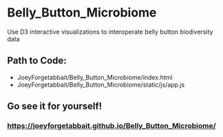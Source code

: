 # Belly_Button_Microbiome
Use D3 interactive visualizations to interoperate belly button biodiversity data

## Path to Code:
 - JoeyForgetabbait/Belly_Button_Microbiome/index.html
 - JoeyForgetabbait/Belly_Button_Microbiome/static/js/app.js

## Go see it for yourself! 

###  https://joeyforgetabbait.github.io/Belly_Button_Microbiome/
